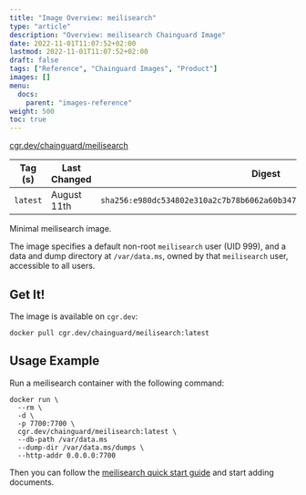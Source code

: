 ```yaml
---
title: "Image Overview: meilisearch"
type: "article"
description: "Overview: meilisearch Chainguard Image"
date: 2022-11-01T11:07:52+02:00
lastmod: 2022-11-01T11:07:52+02:00
draft: false
tags: ["Reference", "Chainguard Images", "Product"]
images: []
menu:
  docs:
    parent: "images-reference"
weight: 500
toc: true
---
```


[cgr.dev/chainguard/meilisearch](https://github.com/chainguard-images/images/tree/main/images/meilisearch)

| Tag (s)   | Last Changed | Digest                                                                    |
|-----------|--------------|---------------------------------------------------------------------------|
|  `latest` | August 11th  | `sha256:e980dc534802e310a2c7b78b6062a60b347845025fcbe83b82576c4eb821caae` |



Minimal meilisearch image.

The image specifies a default non-root `meilisearch` user (UID 999), and a data and dump directory at `/var/data.ms`, owned by that `meilisearch` user, accessible to all users.

## Get It!

The image is available on `cgr.dev`:

```
docker pull cgr.dev/chainguard/meilisearch:latest
```

## Usage Example

Run a meilisearch container with the following command:

```
docker run \
  --rm \
  -d \
  -p 7700:7700 \
  cgr.dev/chainguard/meilisearch:latest \
  --db-path /var/data.ms
  --dump-dir /var/data.ms/dumps \
  --http-addr 0.0.0.0:7700
```

Then you can follow the [meilisearch quick start guide](https://www.meilisearch.com/docs/learn/getting_started/quick_start#add-documents) and start adding documents.

